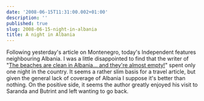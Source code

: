 ```yaml
---
date: '2008-06-15T11:31:00.002+01:00'
description: ''
published: true
slug: 2008-06-15-night-in-albania
title: A night in Albania
---
```


Following yesterday's article on Montenegro, today's Independent features neighbouring Albania. I was a little disappointed to find that the writer of "<a href="http://www.independent.co.uk/travel/europe/the-beaches-are-clean-in-albania-and-theyre-almost-empty-847255.html">The beaches are clean in Albania... and they're almost empty!</a>" spent only one night in the country. It seems a rather slim basis for a travel article, but given the general lack of coverage of Albania I suppose it's better than nothing. On the positive side, it seems the author greatly enjoyed his visit to Saranda and Butrint and left wanting to go back.